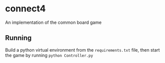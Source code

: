 # connect4
An implementation of the common board game


## Running

Build a python virtual environment from the `requirements.txt` file,
then start the game by running `python Controller.py`


